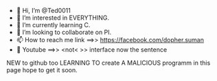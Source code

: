 - 👋 Hi, I’m @Ted0011
- 👀 I’m interested in EVERYTHING.
- 🌱 I’m currently learning C.
- 💞️ I’m looking to collaborate on PI.
- 📫 How to reach me link ==>> <https://facebook.com/dopher.suman>
- 🚪 Youtube ==>> <not< >> <interested>interface<pull><list> now the sentence

<!---
Ted0011/Ted0011 is a ✨ special ✨ repository because its `README.md` (this file) appears on your GitHub profile.
You can click the Preview link to take a look at your changes.
--->
NEW to github too 
LEARNING TO create  A MALICIOUS programm in this page hope to get it soon.


